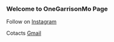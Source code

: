 ### Welcome to OneGarrisonMo Page



















Follow on [Instagram](https://www.instagram.com/onegarrisonmo)

Cotacts [Gmail](mailto:onegarrisonmo@gmail.com)
